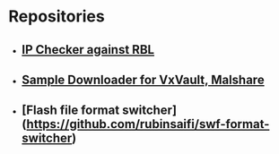 # Repositories #
- ## [IP Checker against RBL](https://github.com/rubinsaifi/ip_checker) ##
- ## [Sample Downloader for VxVault, Malshare](https://github.com/rubinsaifi/GetSample) ##
- ## [Flash file format switcher] (https://github.com/rubinsaifi/swf-format-switcher) ##
